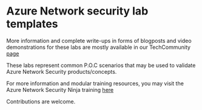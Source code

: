 # Azure Network security lab templates  

More information and complete write-ups in forms of blogposts and video demonstrations for these labs are mostly available in our TechCommunity [page](https://techcommunity.microsoft.com/t5/azure-network-security-blog/bg-p/AzureNetworkSecurityBlog) 

These labs represent common P.O.C scenarios that may be used to validate Azure Network Security products/concepts. 

For more information and modular training resources, you may visit the Azure Network Security Ninja training [here](https://techcommunity.microsoft.com/t5/azure-network-security-blog/azure-network-security-ninja-training/ba-p/2356101)  

Contributions are welcome.
